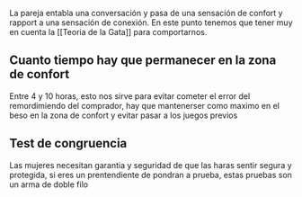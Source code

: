 
La pareja entabla una conversación y pasa de una sensación de confort y rapport a una sensación de conexión. En este punto tenemos que tener muy en cuenta la [[Teoria de la Gata]] para comportarnos.
 
## Cuanto tiempo hay que permanecer en la zona de confort  
Entre 4 y 10 horas, esto nos sirve para evitar cometer el error del remordimiendo del comprador, hay que mantenerser como maximo en el beso en la zona de confort y evitar pasar a los juegos previos
## Test de congruencia  
Las mujeres necesitan garantia y seguridad de que las haras sentir segura y protegida, si eres un prentendiente de pondran a prueba, estas pruebas son un arma de doble filo